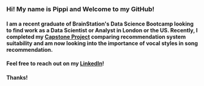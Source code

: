 ### Hi! My name is Pippi and Welcome to my GitHub! 

#### I am a recent graduate of BrainStation's Data Science Bootcamp looking to find work as a Data Scientist or Analyst in London or the US. Recently, I completed my [Capstone Project](https://github.com/pdebree/RecommendationExplorationCapstone) comparing recommendation system suitability and am now looking into the importance of vocal styles in song recommendation. 

#### Feel free to reach out on my [LinkedIn](https://www.linkedin.com/in/pippi-de-bree/)!

#### Thanks! 



<!--
**pdebree/pdebree** is a ✨ _special_ ✨ repository because its `README.md` (this file) appears on your GitHub profile.

Here are some ideas to get you started:

- 🔭 I’m currently working on ...
- 🌱 I’m currently learning ...
- 👯 I’m looking to collaborate on ...
- 🤔 I’m looking for help with ...
- 💬 Ask me about ...
- 📫 How to reach me: ...
- 😄 Pronouns: ...
- ⚡ Fun fact: ...
-->
